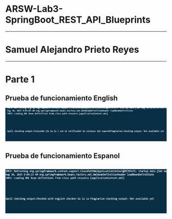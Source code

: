 # ARSW-Lab3-SpringBoot_REST_API_Blueprints
---

# Samuel Alejandro Prieto Reyes
---

# Parte 1

## Prueba de funcionamiento English
![Funcionamiento Ingles](/img/image-1.1.png)

## Prueba de funcionamiento Espanol
![Funcionamiento Espanol](/img/image-1.2.png)
---
